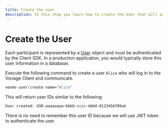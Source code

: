 ```yaml
---
title: Create the user
description: In this step you learn how to create the User that will participate in the Call.
---
```


# Create the User

Each participant is represented by a [User](/conversation/concepts/user) object and must be authenticated by the Client SDK. In a production application, you would typically store this user information in a database.

Execute the following command to create a user `Alice` who will log in to the Vonage Client and communicate.

```bash
nexmo user:create name="Alice"
```

This will return user IDs similar to the following:

```sh
User created: USR-aaaaaaaa-bbbb-cccc-dddd-0123456789ab
```

There is no need to remember this user ID because we will use JWT token to authenticate the user.